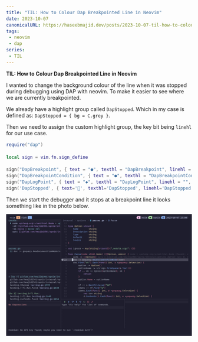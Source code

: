 ```yaml
---
title: "TIL: How to Colour Dap Breakpointed Line in Neovim"
date: 2023-10-07
canonicalURL: https://haseebmajid.dev/posts/2023-10-07-til-how-to-colour-dap-breakpointed-line-in-neovim
tags:
 - neovim
 - dap
series:
 - TIL
---
```


**TIL: How to Colour Dap Breakpointed Line in Neovim**

I wanted to change the background colour of the line when it was stopped during debugging using DAP with neovim.
To make it easier to see where we are currently breakpointed.

We already have a highlight group called `DapStopped`. Which in my case is defined as:
`DapStopped = { bg = C.grey }`.

Then we need to assign the custom highlight group, the key bit being `linehl` for our use case.

```lua {hl_lines=[8]}
require("dap")

local sign = vim.fn.sign_define

sign("DapBreakpoint", { text = "●", texthl = "DapBreakpoint", linehl = "", numhl = ""})
sign("DapBreakpointCondition", { text = "●", texthl = "DapBreakpointCondition", linehl = "", numhl = ""})
sign("DapLogPoint", { text = "◆", texthl = "DapLogPoint", linehl = "", numhl = ""})
sign('DapStopped', { text='', texthl='DapStopped', linehl='DapStopped', numhl= 'DapStopped' })
```

Then we start the debugger and it stops at a breakpoint line it looks something like in the photo below.

![Debugging](images/debug.png)

